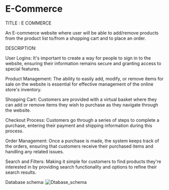 # E-Commerce
TITLE : E COMMERCE

An E-commerce website where user will be able to add/remove products from the product list to/from a shopping cart and to place an order.

DESCRIPTION:

User Logins: It's important to create a way for people to sign in to the website, ensuring their information remains secure and granting access to special features.

Product Management: The ability to easily add, modify, or remove items for sale on the website is essential for effective management of the online store's inventory.

Shopping Cart: Customers are provided with a virtual basket where they can add or remove items they wish to purchase as they navigate through the website.

Checkout Process: Customers go through a series of steps to complete a purchase, entering their payment and shipping information during this process.

Order Management: Once a purchase is made, the system keeps track of the orders, ensuring that customers receive their purchased items and handling any related issues.

Search and Filters: Making it simple for customers to find products they're interested in by providing search functionality and options to refine their search results.

Database schema:
![Dtabase_schema]()


